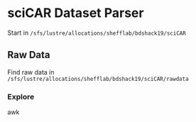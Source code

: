 # sciCAR Dataset Parser

Start in `/sfs/lustre/allocations/shefflab/bdshack19/sciCAR`

## Raw Data

Find raw data in `/sfs/lustre/allocations/shefflab/bdshack19/sciCAR/rawdata`

### Explore

awk
